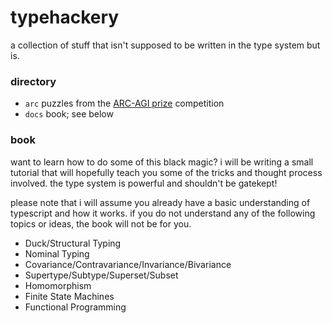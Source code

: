 # typehackery

a collection of stuff that isn't supposed to be written in the type system but is.

### directory

-   `arc` puzzles from the [ARC-AGI prize](https://arcprize.org/) competition
-   `docs` book; see below

### book

want to learn how to do some of this black magic?
i will be writing a small tutorial that will hopefully teach you some of the tricks and thought process involved.
the type system is powerful and shouldn't be gatekept!

please note that i will assume you already have a basic understanding of typescript and how it works.
if you do not understand any of the following topics or ideas, the book will not be for you.

-   Duck/Structural Typing
-   Nominal Typing
-   Covariance/Contravariance/Invariance/Bivariance
-   Supertype/Subtype/Superset/Subset
-   Homomorphism
-   Finite State Machines
-   Functional Programming
